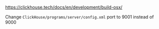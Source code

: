 https://clickhouse.tech/docs/en/development/build-osx/

Change `ClickHouse/programs/server/config.xml` port to 9001 instead of 9000

